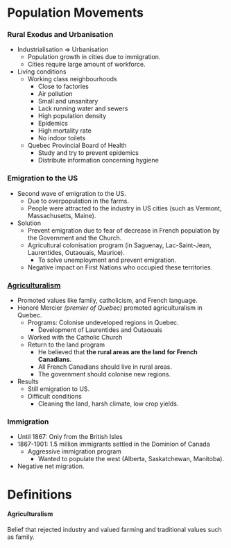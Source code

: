 # Population Movements

### Rural Exodus and Urbanisation

* Industrialisation => Urbanisation
  * Population growth in cities due to immigration.
  * Cities require large amount of workforce.
* Living conditions
  * Working class neighbourhoods
    * Close to factories
    * Air pollution
    * Small and unsanitary
    * Lack running water and sewers
    * High population density
    * Epidemics
    * High mortality rate
    * No indoor toilets
  * Quebec Provincial Board of Health
    * Study and try to prevent epidemics
    * Distribute information concerning hygiene

### Emigration to the US

* Second wave of emigration to the US.
  * Due to overpopulation in the farms.
  * People were attracted to the industry in US cities (such as Vermont, Massachusetts, Maine).
* Solution
  * Prevent emigration due to fear of decrease in French population by the Government and the Church.
  * Agricultural colonisation program (in Saguenay, Lac-Saint-Jean, Laurentides, Outaouais, Maurice).
    * To solve unemployment and prevent emigration.
  * Negative impact on First Nations who occupied these territories.

### [Agriculturalism](#agriculturalism)

* Promoted values like family, catholicism, and French language.
* Honoré Mercier *(premier of Quebec)* promoted agriculturalism in Quebec.
  * Programs: Colonise undeveloped regions in Quebec.
    * Development of Laurentides and Outaouais
  * Worked with the Catholic Church
  * Return to the land program
    * He believed that **the rural areas are the land for French Canadians**.
    * All French Canadians should live in rural areas.
    * The government should colonise new regions.
* Results
  * Still emigration to US.
  * Difficult conditions
    * Cleaning the land, harsh climate, low crop yields.

### Immigration

* Until 1867: Only from the British Isles
* 1867-1901: 1.5 million immigrants settled in the Dominion of Canada
  * Aggressive immigration program
    * Wanted to populate the west (Alberta, Saskatchewan, Manitoba).
* Negative net migration.

# Definitions

#### Agriculturalism

Belief that rejected industry and valued farming and traditional values such as family.